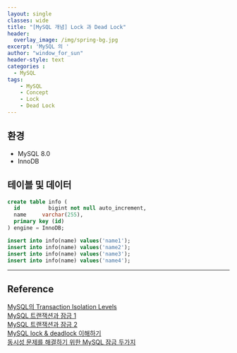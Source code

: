 ```yaml
--- 
layout: single
classes: wide
title: "[MySQL 개념] Lock 과 Dead Lock"
header:
  overlay_image: /img/spring-bg.jpg
excerpt: 'MySQL 의 '
author: "window_for_sun"
header-style: text
categories :
  - MySQL
tags:
    - MySQL
    - Concept
    - Lock
    - Dead Lock
---  
```


## 환경
- MySQL 8.0
- InnoDB

## 테이블 및 데이터

```sql
create table info (
  id         bigint not null auto_increment,
  name     varchar(255),
  primary key (id)
) engine = InnoDB;

insert into info(name) values('name1');
insert into info(name) values('name2');
insert into info(name) values('name3');
insert into info(name) values('name4');
```  

---
## Reference
[MySQL의 Transaction Isolation Levels](https://jupiny.com/2018/11/30/mysql-transaction-isolation-levels/)   
[MySQL 트랜잭션과 잠금 1](https://idea-sketch.tistory.com/45)   
[MySQL 트랜잭션과 잠금 2](https://idea-sketch.tistory.com/47?category=547413)   
[MySQL lock & deadlock 이해하기](https://www.letmecompile.com/mysql-innodb-lock-deadlock/)   
[동시성 문제를 해결하기 위한 MySQL 잠금 두가지](https://sangheon.com/%EB%8F%99%EC%8B%9C%EC%84%B1-%EB%AC%B8%EC%A0%9C%EB%A5%BC-%ED%95%B4%EA%B2%B0%ED%95%98%EA%B8%B0-%EC%9C%84%ED%95%9C-mysql-%EC%9E%A0%EA%B8%88-%EB%91%90%EA%B0%80%EC%A7%80/)   